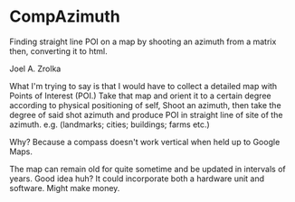 # CompAzimuth
Finding straight line POI on a map by shooting an azimuth from a matrix then, converting it to html.

Joel A. Zrolka

What I'm trying to say is that I would have to collect a detailed map with Points of Interest (POI.)
Take that map and orient it to a certain degree according to physical positioning of self, Shoot an
azimuth, then take the degree of said shot azimuth and produce POI in straight line of site of the azimuth. e.g. (landmarks;
cities; buildings; farms etc.)

Why? Because a compass doesn't work vertical when held up to Google Maps.

The map can remain old for quite sometime and be updated in intervals of years. Good idea huh? It could incorporate both a hardware unit and software. Might make money.
